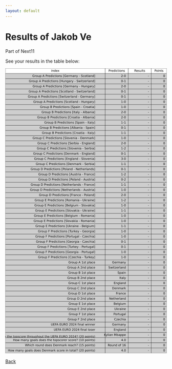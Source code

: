 ```yaml
---
layout: default
---
```


# Results of Jakob Ve 
    
Part of Next11
    
See your results in the table below:
    
![Jakob Ve](./user_plots/Jakob_Ve.svg?raw=true)

[Back](https://christianbanggribsvad.github.io/em_spillet.github.io/)